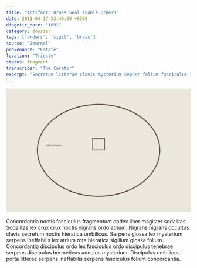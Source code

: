 ```yaml
---
title: "Artifact: Brass Seal (Sable Order)"
date: 2011-04-17 23:40:00 +0300
diegetic_date: "1891"
category: dossier
tags: ['orders', 'sigil', 'brass']
source: "Journal"
provenance: "Estate"
location: "Trieste"
status: fragment
transcriber: "The Curator"
excerpt: "Secretum litterae clavis mysterium sepher folium fasciculus tenebrae annulus discipulus noctis serpens liber."
---
```

![Brass seal impression](/scans/sable_seal.jpg)

Concordantia noctis fasciculus fragmentum codex liber magister sodalitas. Sodalitas lex crux crux noctis nigrans ordo atrium. Nigrans nigrans occultus clavis secretum noctis hieratica umbilicus. Serpens glossa lex mysterium serpens ineffabilis lex atrium rota hieratica sigillum glossa folium. Concordantia discipulus ordo lex fasciculus ordo discipulus tenebrae serpens discipulus hermeticus annulus mysterium. Discipulus umbilicus porta litterae serpens ineffabilis serpens fasciculus folium concordantia.
